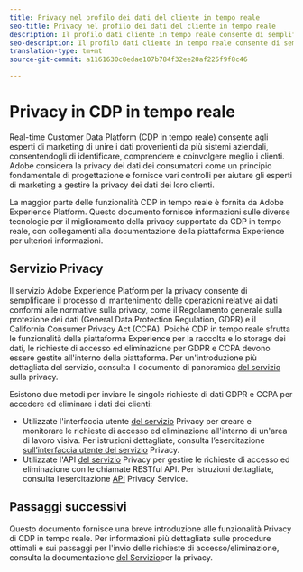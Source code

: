 ```yaml
---
title: Privacy nel profilo dei dati del cliente in tempo reale
seo-title: Privacy nel profilo dei dati del cliente in tempo reale
description: Il profilo dati cliente in tempo reale consente di semplificare il processo di mantenimento delle operazioni sui dati conformi alle normative sulla privacy.
seo-description: Il profilo dati cliente in tempo reale consente di semplificare il processo di mantenimento delle operazioni sui dati conformi alle normative sulla privacy.
translation-type: tm+mt
source-git-commit: a1161630c8edae107b784f32ee20af225f9f8c46

---
```



# Privacy in CDP in tempo reale

Real-time Customer Data Platform (CDP in tempo reale) consente agli esperti di marketing di unire i dati provenienti da più sistemi aziendali, consentendogli di identificare, comprendere e coinvolgere meglio i clienti. Adobe considera la privacy dei dati dei consumatori come un principio fondamentale di progettazione e fornisce vari controlli per aiutare gli esperti di marketing a gestire la privacy dei dati dei loro clienti.

La maggior parte delle funzionalità CDP in tempo reale è fornita da Adobe Experience Platform. Questo documento fornisce informazioni sulle diverse tecnologie per il miglioramento della privacy supportate da CDP in tempo reale, con collegamenti alla documentazione della piattaforma Experience per ulteriori informazioni.

## Servizio Privacy

Il servizio Adobe Experience Platform per la privacy consente di semplificare il processo di mantenimento delle operazioni relative ai dati conformi alle normative sulla privacy, come il Regolamento generale sulla protezione dei dati (General Data Protection Regulation, GDPR) e il California Consumer Privacy Act (CCPA). Poiché CDP in tempo reale sfrutta le funzionalità della piattaforma Experience per la raccolta e lo storage dei dati, le richieste di accesso ed eliminazione per GDPR e CCPA devono essere gestite all&#39;interno della piattaforma. Per un&#39;introduzione più dettagliata del servizio, consulta il documento di panoramica [del servizio](../../privacy-service/home.md) sulla privacy.

Esistono due metodi per inviare le singole richieste di dati GDPR e CCPA per accedere ed eliminare i dati dei clienti:

* Utilizzate l&#39;interfaccia utente [del servizio](https://gdprui.cloud.adobe.io/) Privacy per creare e monitorare le richieste di accesso ed eliminazione all&#39;interno di un&#39;area di lavoro visiva. Per istruzioni dettagliate, consulta l’esercitazione [sull’interfaccia utente del servizio](../../privacy-service/ui/overview.md) Privacy.
* Utilizzate l&#39;API [del servizio](https://www.adobe.io/apis/experienceplatform/home/api-reference.html#!acpdr/swagger-specs/privacy-service.yaml) Privacy per gestire le richieste di accesso ed eliminazione con le chiamate RESTful API. Per istruzioni dettagliate, consulta l’esercitazione [API](../../privacy-service/api/getting-started.md) Privacy Service.

<!-- (Capability will not be available for November GA) 
## Opt-out capabilities

Real-time CDP provides two types of consumer opt-out capabilities:

1. **General opt-out**: (Waiting on info)
1. **Segment-level opt-out of sale**: Opt-out of sale requests are captured using the Profile Privacy mixin (see the section on "Handling opt-out requests" in the [Real-time Customer Profile overview](../../profile/home.md) for more information). Using this, you can exclude users who have opted out from a segment using boolean logic ("AND NOT") in the segment predicate.
-->

## Passaggi successivi

Questo documento fornisce una breve introduzione alle funzionalità Privacy di CDP in tempo reale. Per informazioni più dettagliate sulle procedure ottimali e sui passaggi per l&#39;invio delle richieste di accesso/eliminazione, consulta la documentazione [del Servizio](../../privacy-service/home.md)per la privacy.